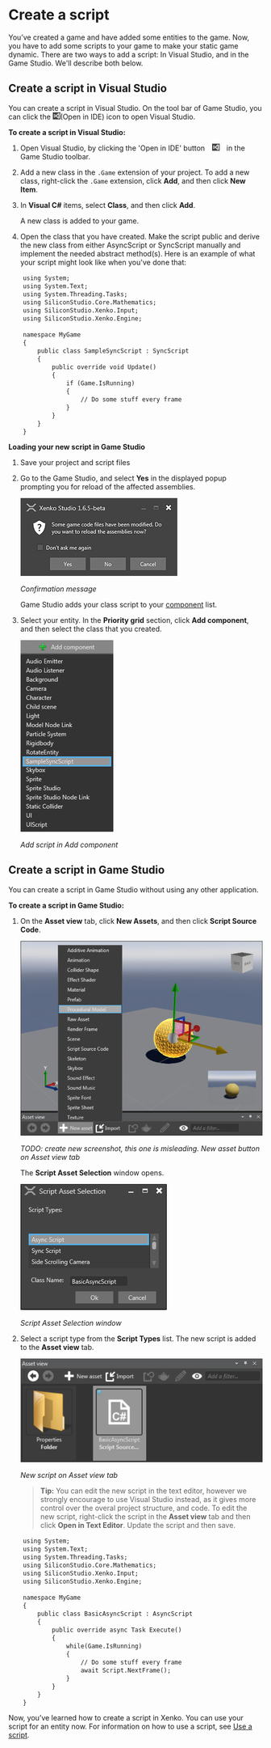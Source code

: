 # Create a script

You’ve created a game and have added some entities to the game. Now, you have to add some scripts to your game to make your static game dynamic. There are two ways to add a script: In Visual Studio, and in the Game Studio. We'll describe both below.

## Create a script in Visual Studio

You can create a script in Visual Studio. On the tool bar of Game Studio, you can click the ![Open in IDE](media/create-a-script-ide-icon.png)(Open in IDE) icon to open Visual Studio.

**To create a script in Visual Studio:**

1. Open Visual Studio, by clicking the 'Open in IDE' button <img src="media/create-a-script-ide-icon.png" hspace="10" title="Open in IDE" /> in the Game Studio toolbar.

2. Add a new class in the ```.Game``` extension of your project. To add a new class, right-click the ```.Game``` extension, click **Add**, and then click **New Item**.

3. In **Visual C#** items, select **Class**, and then click **Add**.

   A new class is added to your game.

4. Open the class that you have created. Make the script public and derive the new class from either AsyncScript or SyncScript manually and implement the needed abstract method(s). Here is an example of what your script might look like when you've done that:

```
	using System;
	using System.Text;
	using System.Threading.Tasks;
	using SiliconStudio.Core.Mathematics;
	using SiliconStudio.Xenko.Input;
	using SiliconStudio.Xenko.Engine;
	
	namespace MyGame
	{
		public class SampleSyncScript : SyncScript
		{			
			public override void Update()
			{
				if (Game.IsRunning)
				{
					// Do some stuff every frame
				}
			}
		}
	}
```

**Loading your new script in Game Studio**

1. Save your project and script files
2. Go to the Game Studio, and select **Yes** in the displayed popup prompting you for reload of the affected assemblies.

   ![Confirmation message](media/create-a-script-confirmation-message.png)

   _Confirmation message_

   Game Studio adds your class script to your [component](xref:component) list.

3. Select your entity. In the **Priority grid** section, click **Add component**, and then select the class that you created.

   ![Add script in Add component](media/create-a-script-add-component.png)

   _Add script in Add component_

## Create a script in Game Studio

You can create a script in Game Studio without using any other application.

**To create a script in Game Studio:**

1. On the **Asset view** tab, click **New Assets**, and then click **Script Source Code**.

   ![New asset button in Asset view tab](media/create-a-script-new-asset.png)

   _TODO: create new screenshot, this one is misleading. New asset button on Asset view tab_

	The **Script Asset Selection** window opens.

   ![Script Asset Selection window](media/create-a-script-script-asset-selection.png)

   _Script Asset Selection window_

2. Select a script type from the **Script Types** list. The new script is added to the **Asset view** tab.

   ![New script on Asset view tab](media/create-a-script-new-script-asset-view.png)

   _New script on Asset view tab_
   
   >**Tip:** You can edit the new script in the text editor, however we strongly encourage to use Visual Studio instead, as it gives more control over the overal project structure, and code. To edit the new script, right-click the script in the **Asset view** tab and then click **Open in Text Editor**. Update the script and then save.

```
    using System;
	using System.Text;
	using System.Threading.Tasks;
	using SiliconStudio.Core.Mathematics;
	using SiliconStudio.Xenko.Input;
	using SiliconStudio.Xenko.Engine;
	
	namespace MyGame
	{
		public class BasicAsyncScript : AsyncScript
		{	
			public override async Task Execute()
			{
				while(Game.IsRunning)
				{
					// Do some stuff every frame
					await Script.NextFrame();
				}
			}
		}
	}
```

Now, you’ve learned how to create a script in Xenko. You can use your script for an entity now. For information on how to use a script, see [Use a script](use-a-script.md).
